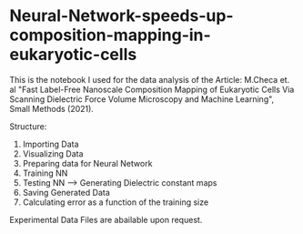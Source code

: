 # Neural-Network-speeds-up-composition-mapping-in-eukaryotic-cells

This is the notebook I used for the data analysis of the Article: M.Checa et. al "Fast Label-Free Nanoscale Composition Mapping of Eukaryotic Cells Via Scanning Dielectric Force Volume Microscopy and Machine Learning", Small Methods (2021).

Structure:

  1. Importing Data
  2. Visualizing Data
  3. Preparing data for Neural Network
  4. Training NN
  5. Testing NN --> Generating Dielectric constant maps
  6. Saving Generated Data
  7. Calculating error as a function of the training size

Experimental Data Files are abailable upon request.
